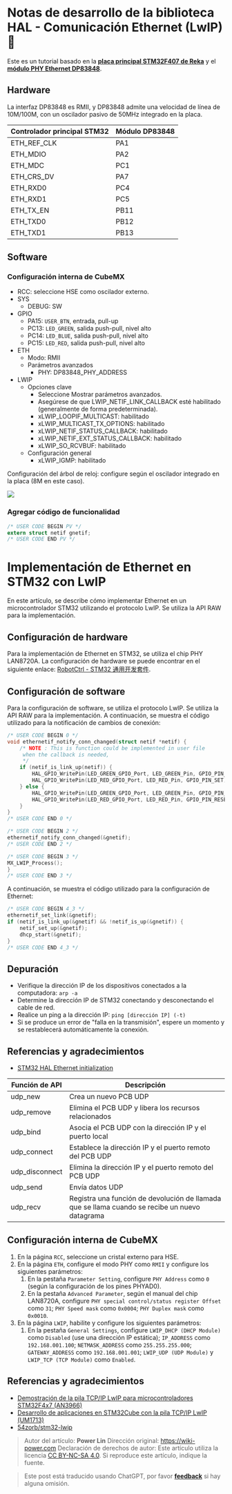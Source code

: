 # Notas de desarrollo de la biblioteca HAL - Comunicación Ethernet (LwIP) 🚧

Este es un tutorial basado en la [**placa principal STM32F407 de Reka**](https://item.taobao.com/item.htm?spm=a230r.1.14.16.57314534365ZlN&id=569068950037&ns=1&abbucket=4#detail) y el [**módulo PHY Ethernet DP83848**](https://item.taobao.com/item.htm?spm=a230r.1.14.1.38df5bd3YTS6rE&id=12873819988&ns=1&abbucket=4#detail).

## Hardware

La interfaz DP83848 es RMII, y DP83848 admite una velocidad de línea de 10M/100M, con un oscilador pasivo de 50MHz integrado en la placa.

| Controlador principal STM32 | Módulo DP83848 |
| ----------- | ------------ |
| ETH_REF_CLK | PA1          |
| ETH_MDIO    | PA2          |
| ETH_MDC     | PC1          |
| ETH_CRS_DV  | PA7          |
| ETH_RXD0    | PC4          |
| ETH_RXD1    | PC5          |
| ETH_TX_EN   | PB11         |
| ETH_TXD0    | PB12         |
| ETH_TXD1    | PB13         |

## Software

### Configuración interna de CubeMX

- RCC: seleccione HSE como oscilador externo.
- SYS
  - DEBUG: SW
- GPIO
  - PA15: `USER_BTN`, entrada, pull-up
  - PC13: `LED_GREEN`, salida push-pull, nivel alto
  - PC14: `LED_BLUE`, salida push-pull, nivel alto
  - PC15: `LED_RED`, salida push-pull, nivel alto
- ETH
  - Modo: RMII
  - Parámetros avanzados
    - PHY: DP83848_PHY_ADDRESS
- LWIP
  - Opciones clave
    - Seleccione Mostrar parámetros avanzados.
    - Asegúrese de que LWIP_NETIF_LINK_CALLBACK esté habilitado (generalmente de forma predeterminada).
    - xLWIP_LOOPIF_MULTICAST: habilitado
    - xLWIP_MULTICAST_TX_OPTIONS: habilitado
    - xLWIP_NETIF_STATUS_CALLBACK: habilitado
    - xLWIP_NETIF_EXT_STATUS_CALLBACK: habilitado
    - xLWIP_SO_RCVBUF: habilitado
  - Configuración general
    - xLWIP_IGMP: habilitado

Configuración del árbol de reloj: configure según el oscilador integrado en la placa (8M en este caso).

![](https://wiki-media-1253965369.cos.ap-guangzhou.myqcloud.com/img/20220702145310.png)

### Agregar código de funcionalidad

```c title="main.c"
/* USER CODE BEGIN PV */
extern struct netif gnetif;
/* USER CODE END PV */
```

# Implementación de Ethernet en STM32 con LwIP

En este artículo, se describe cómo implementar Ethernet en un microcontrolador STM32 utilizando el protocolo LwIP. Se utiliza la API RAW para la implementación.

## Configuración de hardware

Para la implementación de Ethernet en STM32, se utiliza el chip PHY LAN8720A. La configuración de hardware se puede encontrar en el siguiente enlace: [RobotCtrl - STM32 通用开发套件](https://wiki-power.com/es/RobotCtrl-STM32%E9%80%9A%E7%94%A8%E5%BC%80%E5%8F%91%E5%A5%97%E4%BB%B6).

## Configuración de software

Para la configuración de software, se utiliza el protocolo LwIP. Se utiliza la API RAW para la implementación. A continuación, se muestra el código utilizado para la notificación de cambios de conexión:

```c
/* USER CODE BEGIN 0 */
void ethernetif_notify_conn_changed(struct netif *netif) {
	/* NOTE : This is function could be implemented in user file
	 when the callback is needed,
	 */
	if (netif_is_link_up(netif)) {
		HAL_GPIO_WritePin(LED_GREEN_GPIO_Port, LED_GREEN_Pin, GPIO_PIN_RESET);
		HAL_GPIO_WritePin(LED_RED_GPIO_Port, LED_RED_Pin, GPIO_PIN_SET);
	} else {
		HAL_GPIO_WritePin(LED_GREEN_GPIO_Port, LED_GREEN_Pin, GPIO_PIN_SET);
		HAL_GPIO_WritePin(LED_RED_GPIO_Port, LED_RED_Pin, GPIO_PIN_RESET);
	}
}
/* USER CODE END 0 */

/* USER CODE BEGIN 2 */
ethernetif_notify_conn_changed(&gnetif);
/* USER CODE END 2 */

/* USER CODE BEGIN 3 */
MX_LWIP_Process();
}
/* USER CODE END 3 */
```

A continuación, se muestra el código utilizado para la configuración de Ethernet:

```c
/* USER CODE BEGIN 4_3 */
ethernetif_set_link(&gnetif);
if (netif_is_link_up(&gnetif) && !netif_is_up(&gnetif)) {
	netif_set_up(&gnetif);
	dhcp_start(&gnetif);
}
/* USER CODE END 4_3 */
```

## Depuración

- Verifique la dirección IP de los dispositivos conectados a la computadora: `arp -a`
- Determine la dirección IP de STM32 conectando y desconectando el cable de red.
- Realice un ping a la dirección IP: `ping [dirección IP] (-t)`
- Si se produce un error de "falla en la transmisión", espere un momento y se restablecerá automáticamente la conexión.

## Referencias y agradecimientos

- [STM32 HAL Ethernet initialization](https://blog.naver.com/eziya76/221852430347)

| Función de API | Descripción                                |
| -------------- | ------------------------------------------ |
| udp_new        | Crea un nuevo PCB UDP                      |
| udp_remove     | Elimina el PCB UDP y libera los recursos relacionados |
| udp_bind       | Asocia el PCB UDP con la dirección IP y el puerto local |
| udp_connect    | Establece la dirección IP y el puerto remoto del PCB UDP |
| udp_disconnect | Elimina la dirección IP y el puerto remoto del PCB UDP |
| udp_send       | Envía datos UDP                             |
| udp_recv       | Registra una función de devolución de llamada que se llama cuando se recibe un nuevo datagrama |

## Configuración interna de CubeMX

1. En la página `RCC`, seleccione un cristal externo para HSE.
2. En la página `ETH`, configure el modo PHY como `RMII` y configure los siguientes parámetros:
   1. En la pestaña `Parameter Setting`, configure `PHY Address` como `0` (según la configuración de los pines PHYAD0).
   2. En la pestaña `Advanced Parameter`, según el manual del chip LAN8720A, configure `PHY special control/status register Offset` como `31`; `PHY Speed mask` como `0x0004`; `PHY Duplex mask` como `0x0010`.
3. En la página `LWIP`, habilite y configure los siguientes parámetros:
   1. En la pestaña `General Settings`, configure `LWIP_DHCP (DHCP Module)` como `Disabled` (use una dirección IP estática); `IP_ADDRESS` como `192.168.001.100`; `NETMASK_ADDRESS` como `255.255.255.000`; `GATEWAY_ADDRESS` como `192.168.001.001`; `LWIP_UDP (UDP Module)` y `LWIP_TCP (TCP Module)` como `Enabled`.

## Referencias y agradecimientos

- [Demostración de la pila TCP/IP LwIP para microcontroladores STM32F4x7 (AN3966)](https://www.st.com/en/embedded-software/stsw-stm32070.html)
- [Desarrollo de aplicaciones en STM32Cube con la pila TCP/IP LwIP (UM1713)](https://www.st.com/resource/en/user_manual/um1713-developing-applications-on-stm32cube-with-lwip-tcpip-stack-stmicroelectronics.pdf)
- [54zorb/stm32-lwip](https://github.com/54zorb/stm32-lwip)

> Autor del artículo: **Power Lin**
> Dirección original: <https://wiki-power.com>
> Declaración de derechos de autor: Este artículo utiliza la licencia [CC BY-NC-SA 4.0](https://creativecommons.org/licenses/by/4.0/deed.zh). Si reproduce este artículo, indique la fuente.

> Este post está traducido usando ChatGPT, por favor [**feedback**](https://github.com/linyuxuanlin/Wiki_MkDocs/issues/new) si hay alguna omisión.